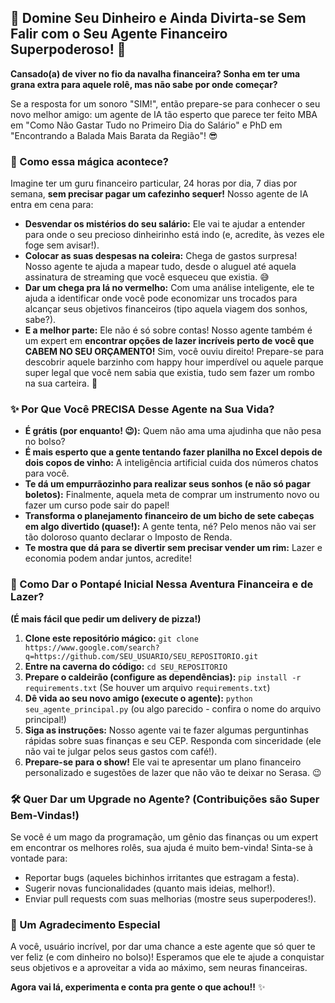 ## 🤑 Domine Seu Dinheiro e Ainda Divirta-se Sem Falir com o **Seu Agente Financeiro Superpoderoso\!** 🤑


[](https://www.google.com/search?q=https://github.com/SEU_USUARIO/SEU_REPOSITORIO)
[](https://opensource.org/licenses/MIT)
[](https://www.python.org/)

**Cansado(a) de viver no fio da navalha financeira? Sonha em ter uma grana extra para aquele rolê, mas não sabe por onde começar?**

Se a resposta for um sonoro "SIM\!", então prepare-se para conhecer o seu novo melhor amigo: um agente de IA tão esperto que parece ter feito MBA em "Como Não Gastar Tudo no Primeiro Dia do Salário" e PhD em "Encontrando a Balada Mais Barata da Região"\! 😎

### 🎯 Como essa mágica acontece?

Imagine ter um guru financeiro particular, 24 horas por dia, 7 dias por semana, **sem precisar pagar um cafezinho sequer\!** Nosso agente de IA entra em cena para:

  * **Desvendar os mistérios do seu salário:** Ele vai te ajudar a entender para onde o seu precioso dinheirinho está indo (e, acredite, às vezes ele foge sem avisar\!).
  * **Colocar as suas despesas na coleira:** Chega de gastos surpresa\! Nosso agente te ajuda a mapear tudo, desde o aluguel até aquela assinatura de streaming que você esqueceu que existia. 😅
  * **Dar um chega pra lá no vermelho:** Com uma análise inteligente, ele te ajuda a identificar onde você pode economizar uns trocados para alcançar seus objetivos financeiros (tipo aquela viagem dos sonhos, sabe?).
  * **E a melhor parte:** Ele não é só sobre contas\! Nosso agente também é um expert em **encontrar opções de lazer incríveis perto de você que CABEM NO SEU ORÇAMENTO\!** Sim, você ouviu direito\! Prepare-se para descobrir aquele barzinho com happy hour imperdível ou aquele parque super legal que você nem sabia que existia, tudo sem fazer um rombo na sua carteira. 🎉

### ✨ Por Que Você PRECISA Desse Agente na Sua Vida?

  * **É grátis (por enquanto\! 😉):** Quem não ama uma ajudinha que não pesa no bolso?
  * **É mais esperto que a gente tentando fazer planilha no Excel depois de dois copos de vinho:** A inteligência artificial cuida dos números chatos para você.
  * **Te dá um empurrãozinho para realizar seus sonhos (e não só pagar boletos):** Finalmente, aquela meta de comprar um instrumento novo ou fazer um curso pode sair do papel\!
  * **Transforma o planejamento financeiro de um bicho de sete cabeças em algo divertido (quase\!):** A gente tenta, né? Pelo menos não vai ser tão doloroso quanto declarar o Imposto de Renda.
  * **Te mostra que dá para se divertir sem precisar vender um rim:** Lazer e economia podem andar juntos, acredite\!

### 🚀 Como Dar o Pontapé Inicial Nessa Aventura Financeira e de Lazer?

**(É mais fácil que pedir um delivery de pizza\!)**

1.  **Clone este repositório mágico:** `git clone https://www.google.com/search?q=https://github.com/SEU_USUARIO/SEU_REPOSITORIO.git`
2.  **Entre na caverna do código:** `cd SEU_REPOSITORIO`
3.  **Prepare o caldeirão (configure as dependências):** `pip install -r requirements.txt` (Se houver um arquivo `requirements.txt`)
4.  **Dê vida ao seu novo amigo (execute o agente):** `python seu_agente_principal.py` (ou algo parecido - confira o nome do arquivo principal\!)
5.  **Siga as instruções:** Nosso agente vai te fazer algumas perguntinhas rápidas sobre suas finanças e seu CEP. Responda com sinceridade (ele não vai te julgar pelos seus gastos com café\!).
6.  **Prepare-se para o show\!** Ele vai te apresentar um plano financeiro personalizado e sugestões de lazer que não vão te deixar no Serasa. 😉

### 🛠️ Quer Dar um Upgrade no Agente? (Contribuições são Super Bem-Vindas\!)

Se você é um mago da programação, um gênio das finanças ou um expert em encontrar os melhores rolês, sua ajuda é muito bem-vinda\! Sinta-se à vontade para:

  * Reportar bugs (aqueles bichinhos irritantes que estragam a festa).
  * Sugerir novas funcionalidades (quanto mais ideias, melhor\!).
  * Enviar pull requests com suas melhorias (mostre seus superpoderes\!).

### 🙏 Um Agradecimento Especial

A você, usuário incrível, por dar uma chance a este agente que só quer te ver feliz (e com dinheiro no bolso)\! Esperamos que ele te ajude a conquistar seus objetivos e a aproveitar a vida ao máximo, sem neuras financeiras.

**Agora vai lá, experimenta e conta pra gente o que achou\!!** ✨
